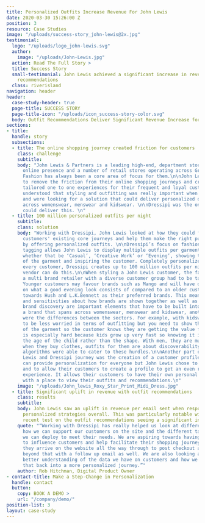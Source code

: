 ```yaml
---
title: Personalized Outfits Increase Revenue For John Lewis
date: 2020-03-30 15:26:00 Z
position: 3
resource: Case Studies
image: "/uploads/success-story_john-lewis@2x.jpg"
testimonial:
  logo: "/uploads/logo_john-lewis.svg"
  author:
    image: "/uploads/John-Lewis.jpg"
  action: Read The Full Story >
  title: Success Story
  small-testimonial: John Lewis achieved a significant increase in revenue with outfit
    recommendations
  class: riverisland
navigation: header
header:
  case-study-header: true
  page-title: SUCCESS STORY
  page-title-icon: "/uploads/icon_success-story-color.svg"
  body: Outfit Recommendations Deliver Significant Revenue Increase for John Lewis
sections:
- title: 
  handle: story
  subsections:
  - title: The online shopping journey created friction for customers
    class: challenge
    subtitle: 
    body: "John Lewis & Partners is a leading high-end, department store with a large
      online presence and a number of retail stores operating across Great Britain.
      Fashion has always been a core area of focus for them.\n\nJohn Lewis wanted
      to remove the friction from their online shopping journeys and create truly
      tailored one to one experiences for their frequent and loyal customers. They
      understood that styling and outfitting was really important when selling fashion
      and were looking for a solution that could deliver personalized outfits at scale,
      across womenswear, menswear and kidswear. \n\nDressipi was the only vendor who
      could deliver this. \n"
  - title: 100 million personalized outfits per night
    subtitle: 
    class: solution
    body: "Working with Dressipi, John Lewis looked at how they could further optimize
      customers' existing core journeys and help them make the right purchase decisions
      by offering personalized outfits. \n\nDressipi’s focus on fashion and attribute
      tagging allows John Lewis to display multiple outfits per garment and by occasion
      whether that be ‘Casual’, ‘Creative Work’ or ‘Evening’, showing the versatility
      of the garment and inspiring the customer. Completely personalized to each and
      every customer, Dressipi creates up to 100 million outfits per night. No other
      vendor can do this.\n\nWhen styling a John Lewis customer, the fact they are
      a multi brand retailer with a diverse customer group had to be taken into account.
      Younger customers may favour brands such as Mango and will have different ideas
      on what a good evening look consists of compared to an older customer leaning
      towards Hush and L.K.Bennett as their preferred brands. This meant brand adjacency
      and sensitivities about how brands are shown together as well as inspirational
      brand discovery are important elements that have to be built into Dressipi recommendations.\n\nAs
      a brand that spans across womenswear, menswear and kidswear, another key consideration
      were the differences between the sectors. For example, with kidswear you need
      to be less worried in terms of outfitting but you need to show the versatility
      of the garment so the customer knows they are getting the value for money. It
      is especially hard because kids grow up very fast so knowing it is more about
      the age of the child rather than the shape. With men, they are much more consistent
      when they buy clothes, outfits for them are about discoverability. Dressipi’s
      algorithms were able to cater to these hurdles.\n\nAnother part of the John
      Lewis and Dressipi journey was the creation of a customer profile. Dressipi
      can provide personalization for everyone but John Lewis chose to go a step further
      and to allow their customers to create a profile to get an even richer customer
      experience. It allows their customers to have their own personal style page
      with a place to view their outfits and recommendations.\n"
    image: "/uploads/John_lewis_Roxy_Star_Print_Midi_Dress.jpg"
  - title: Significant uplift in revenue with outfit recommendations
    class: results
    subtitle: 
    body: John Lewis saw an uplift in revenue per email sent when responding with
      personalized strategies overall. This was particularly notable with the most
      recent test on the outfit recommendations seeing a significant increase in revenue.
    quote: "“Working with Dressipi has really helped us look at different ways in
      how we can support our customers on the site and the different tactics that
      we can deploy to meet their needs. We are aspiring towards having the ability
      to influence customers and help facilitate their shopping journey from the point
      they arrive on the website all the way through to post checkout and then even
      beyond that with a follow up email as well. We are also looking at having a
      better understanding of the data we have on customers and how we can help tie
      that back into a more personalized journey.”"
    author: Rob Hitchman, Digital Product Owner
- contact-title: Make a Step-Change in Personalization
  handle: contact
  button:
    copy: BOOK A DEMO >
    url: "/company/demo/"
position-list: 3
layout: case-study
---
```


